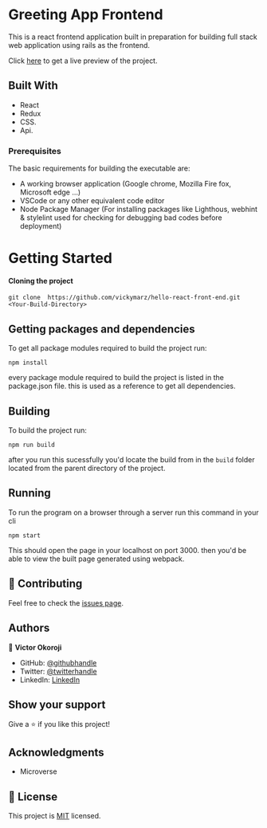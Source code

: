 # Greeting App Frontend

This is a react frontend application built in preparation for building full stack web application using rails as the frontend.


Click [here](https://space-travellers-booking-app.herokuapp.com/) to get a live preview of the project.

## Built With
- React
- Redux
- CSS.
- Api.

### Prerequisites
The basic requirements for building the executable are:

- A working browser application (Google chrome, Mozilla Fire fox, Microsoft edge ...)
- VSCode or any other equivalent code editor
- Node Package Manager (For installing packages like Lighthous, webhint & stylelint used for checking for debugging bad codes before deployment)

# Getting Started

#### Cloning the project

```
git clone  https://github.com/vickymarz/hello-react-front-end.git <Your-Build-Directory>
```
## Getting packages and dependencies
To get all package modules required to build the project run:
```
npm install
```
every package module required to build the project is listed in the package.json file. this is used as a reference to get all dependencies.

## Building 

To build the project run:
```
npm run build
```
after you run this sucessfully you'd locate the build from in the ```build``` folder located from the parent directory of the project.

## Running

To run the program on a browser through a server run this command in your cli
```
npm start
```
This should open the page in your localhost on port 3000. then you'd be able to view the built page generated using webpack.

## 🤝 Contributing

Feel free to check the [issues page](../../issues/).

## Authors

👤 **Victor Okoroji**

- GitHub: [@githubhandle](https://github.com/vickymarz)
- Twitter: [@twitterhandle](https://twitter.com/Vicky_marz)
- LinkedIn: [LinkedIn](https://www.linkedin.com/in/victorebubeokoroji/)


## Show your support

Give a ⭐️ if you like this project!

## Acknowledgments

- Microverse

## 📝 License

This project is [MIT](./MIT.md) licensed.
